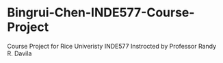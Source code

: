 # Bingrui-Chen-INDE577-Course-Project
Course Project for Rice Univeristy INDE577 Instrocted by Professor Randy R. Davila 
